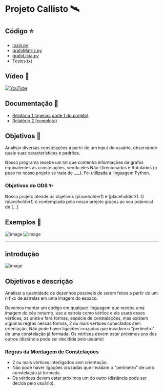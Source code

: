 # Projeto Callisto 🛰

## Código ⭐
  * [main.py](Codigo-Projeto/main.py)
  * [grafoMatriz.py](Codigo-Projeto/grafoMatriz.py)
  * [grafoLista.py](Codigo-Projeto/grafoLista.py)
  * [Testes.txt](Codigo-Projeto/Textes_txt)
  
  ## Vídeo 🌟

[![YouTube](https://img.shields.io/badge/YouTube-%23FF0000.svg?style=for-the-badge&logo=YouTube&logoColor=white)]()

## Documentação 🌠
  * [Relatório 1 (apenas parte 1 do projeto)](Documentacao/Relatorio-1.md)
  * [Relatório 2 (completo)](Documentacao/Relatorio-2.md)
 

## Objetivos 🔭

Analisar diversas constelações a partir de um input do usuário, observando quais suas características e padrões.

Nosso programa recebe um txt que contenha informações de grafos equivalentes às constelações, sendo eles Não-Direcionados e Rotulados (o peso no nosso projeto se trata de ___). Foi utilizada a linguagem Python.

### Objetivos do ODS ✨

Nosso projeto atende os objetivos (placeholder1) e (placeholder2). O (placeholder1) é contemplado pelo nosso projeto graças ao seu potencial de [...]


## Exemplos 🌌

![image](https://user-images.githubusercontent.com/80297158/225300068-7e6c8245-13af-4540-ae5a-6fcd8954a74b.png)
![image](https://user-images.githubusercontent.com/80297158/227752344-90b05733-ed4e-45b7-9197-79259e3de308.png)

---

## introdução

![image](https://user-images.githubusercontent.com/80297158/234583118-be02cb8a-7305-4c91-b314-d525e8f60e7b.png)


## Objetivos e descrição 

Analisar a quantidade de desenhos possiveis de serem feitos a partir de um n fixo de estrelas em uma imagem do espaço.

Devemos montar um código em qualquer linguagem que receba uma imagem do céu noturno, use a estrela como vértice e ela usará esses vértices, os unirá e fará formas, espécie de constelações, mas existem algumas regras nessas formas, 2 ou mais vértices conectados sem orientação, Não pode haver ligações cruzadas que invadam o "perímetro" de uma constelação já formada, Os vértices devem estar próximos uns dos outros (distância pode ser decidida pelo usuário)

### Regras da Montagem de Constelações

- 2 ou mais vértices interligados sem orientação.
- Não pode haver ligações cruzadas que invadam o "perímetro" de uma constelação já formada.
- Os vértices devem estar próximos um do outro (distância pode ser decida pelo usuário).
